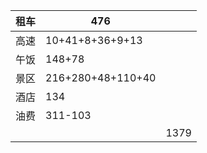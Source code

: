 | 租车 | 476               |      |
| ---- | ----------------- | ---- |
| 高速 | 10+41+8+36+9+13   |      |
| 午饭 | 148+78            |      |
| 景区 | 216+280+48+110+40 |      |
| 酒店 | 134               |      |
| 油费 | 311-103           |      |
|      |                   | 1379 |

